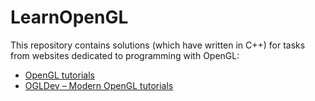 # LearnOpenGL
This repository contains solutions (which have written in C++) for tasks from websites dedicated to programming with OpenGL:
- [OpenGL tutorials](http://www.opengl-tutorial.org/)
- [OGLDev – Modern OpenGL tutorials](http://ogldev.atspace.co.uk/)
